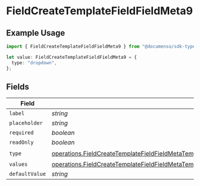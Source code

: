 # FieldCreateTemplateFieldFieldMeta9

## Example Usage

```typescript
import { FieldCreateTemplateFieldFieldMeta9 } from "@documenso/sdk-typescript/models/operations";

let value: FieldCreateTemplateFieldFieldMeta9 = {
  type: "dropdown",
};
```

## Fields

| Field                                                                                                                                                                                                                            | Type                                                                                                                                                                                                                             | Required                                                                                                                                                                                                                         | Description                                                                                                                                                                                                                      |
| -------------------------------------------------------------------------------------------------------------------------------------------------------------------------------------------------------------------------------- | -------------------------------------------------------------------------------------------------------------------------------------------------------------------------------------------------------------------------------- | -------------------------------------------------------------------------------------------------------------------------------------------------------------------------------------------------------------------------------- | -------------------------------------------------------------------------------------------------------------------------------------------------------------------------------------------------------------------------------- |
| `label`                                                                                                                                                                                                                          | *string*                                                                                                                                                                                                                         | :heavy_minus_sign:                                                                                                                                                                                                               | N/A                                                                                                                                                                                                                              |
| `placeholder`                                                                                                                                                                                                                    | *string*                                                                                                                                                                                                                         | :heavy_minus_sign:                                                                                                                                                                                                               | N/A                                                                                                                                                                                                                              |
| `required`                                                                                                                                                                                                                       | *boolean*                                                                                                                                                                                                                        | :heavy_minus_sign:                                                                                                                                                                                                               | N/A                                                                                                                                                                                                                              |
| `readOnly`                                                                                                                                                                                                                       | *boolean*                                                                                                                                                                                                                        | :heavy_minus_sign:                                                                                                                                                                                                               | N/A                                                                                                                                                                                                                              |
| `type`                                                                                                                                                                                                                           | [operations.FieldCreateTemplateFieldFieldMetaTemplatesFieldsResponse200ApplicationJSONResponseBody9Type](../../models/operations/fieldcreatetemplatefieldfieldmetatemplatesfieldsresponse200applicationjsonresponsebody9type.md) | :heavy_check_mark:                                                                                                                                                                                                               | N/A                                                                                                                                                                                                                              |
| `values`                                                                                                                                                                                                                         | [operations.FieldCreateTemplateFieldFieldMetaTemplatesFieldsResponseValues](../../models/operations/fieldcreatetemplatefieldfieldmetatemplatesfieldsresponsevalues.md)[]                                                         | :heavy_minus_sign:                                                                                                                                                                                                               | N/A                                                                                                                                                                                                                              |
| `defaultValue`                                                                                                                                                                                                                   | *string*                                                                                                                                                                                                                         | :heavy_minus_sign:                                                                                                                                                                                                               | N/A                                                                                                                                                                                                                              |